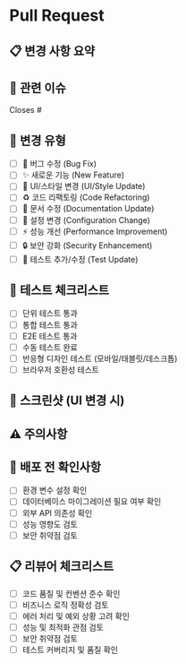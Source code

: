 # Pull Request

## 📋 변경 사항 요약
<!-- 이 PR에서 변경된 내용을 간략히 설명해주세요 -->

## 🔗 관련 이슈
<!-- 관련된 이슈 번호를 작성해주세요 -->
Closes #

## 📝 변경 유형
<!-- 해당하는 항목에 체크해주세요 -->
- [ ] 🐛 버그 수정 (Bug Fix)
- [ ] ✨ 새로운 기능 (New Feature)
- [ ] 💄 UI/스타일 변경 (UI/Style Update)
- [ ] ♻️ 코드 리팩토링 (Code Refactoring)
- [ ] 📝 문서 수정 (Documentation Update)
- [ ] 🔧 설정 변경 (Configuration Change)
- [ ] ⚡ 성능 개선 (Performance Improvement)
- [ ] 🔒 보안 강화 (Security Enhancement)
- [ ] 🧪 테스트 추가/수정 (Test Update)

## 🧪 테스트 체크리스트
<!-- 수행한 테스트를 체크해주세요 -->
- [ ] 단위 테스트 통과
- [ ] 통합 테스트 통과
- [ ] E2E 테스트 통과
- [ ] 수동 테스트 완료
- [ ] 반응형 디자인 테스트 (모바일/태블릿/데스크톱)
- [ ] 브라우저 호환성 테스트

## 📱 스크린샷 (UI 변경 시)
<!-- UI 변경사항이 있다면 스크린샷을 첨부해주세요 -->

## ⚠️ 주의사항
<!-- 리뷰어가 특별히 확인해야 할 사항이나 주의점이 있다면 작성해주세요 -->

## 🚀 배포 전 확인사항
- [ ] 환경 변수 설정 확인
- [ ] 데이터베이스 마이그레이션 필요 여부 확인
- [ ] 외부 API 의존성 확인
- [ ] 성능 영향도 검토
- [ ] 보안 취약점 검토

## 📋 리뷰어 체크리스트
<!-- 리뷰어를 위한 체크리스트 -->
- [ ] 코드 품질 및 컨벤션 준수 확인
- [ ] 비즈니스 로직 정확성 검토
- [ ] 에러 처리 및 예외 상황 고려 확인
- [ ] 성능 및 최적화 관점 검토
- [ ] 보안 취약점 검토
- [ ] 테스트 커버리지 및 품질 확인